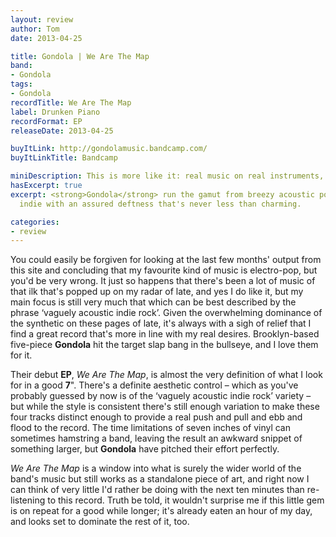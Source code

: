 ```yaml
---
layout: review
author: Tom
date: 2013-04-25

title: Gondola | We Are The Map
band:
- Gondola
tags:
- Gondola
recordTitle: We Are The Map
label: Drunken Piano
recordFormat: EP
releaseDate: 2013-04-25

buyItLink: http://gondolamusic.bandcamp.com/
buyItLinkTitle: Bandcamp

miniDescription: This is more like it: real music on real instruments, and it's really good.
hasExcerpt: true
excerpt: <strong>Gondola</strong> run the gamut from breezy acoustic pop to rowdy
  indie with an assured deftness that's never less than charming.

categories:
- review
---
```


You could easily be forgiven for looking at the last few months' output from this site and concluding that my favourite kind of music is electro-pop, but you'd be very wrong. It just so happens that there's been a lot of music of that ilk that's popped up on my radar of late, and yes I do like it, but my main focus is still very much that which can be best described by the phrase ‘vaguely acoustic indie rock’. Given the overwhelming dominance of the synthetic on these pages of late, it's always with a sigh of relief that I find a great record that's more in line with my real desires. Brooklyn-based five-piece **Gondola** hit the target slap bang in the bullseye, and I love them for it.

Their debut **EP**, *We Are The Map*, is almost the very definition of what I look for in a good **7**". There's a definite aesthetic control – which as you've probably guessed by now is of the ‘vaguely acoustic indie rock’ variety – but while the style is consistent there's still enough variation to make these four tracks distinct enough to provide a real push and pull and ebb and flood to the record. The time limitations of seven inches of vinyl can sometimes hamstring a band, leaving the result an awkward snippet of something larger, but **Gondola** have pitched their effort perfectly.

*We Are The Map* is a window into what is surely the wider world of the band's music but still works as a standalone piece of art, and right now I can think of very little I'd rather be doing with the next ten minutes than re-listening to this record. Truth be told, it wouldn't surprise me if this little gem is on repeat for a good while longer; it's already eaten an hour of my day, and looks set to dominate the rest of it, too.


